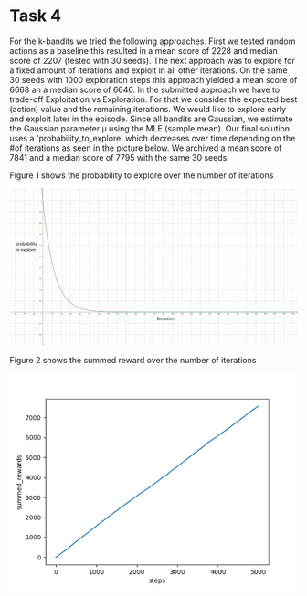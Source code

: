 # Task 4  

For the k-bandits we tried the following approaches. First we tested random actions as a baseline this resulted in a mean score of 2228 and median score of 2207 (tested with 30 seeds). The next approach was to explore for a fixed amount of iterations and exploit in all other iterations. On the same 30 seeds with 1000 exploration steps this approach yielded a mean score of 6668 an a median score of 6646. In the submitted approach we have to trade-off Exploitation vs Exploration. For that we consider the expected best (action) value and  the remaining iterations. We would like to explore early and exploit later in the episode. Since all bandits are Gaussian, we estimate the Gaussian parameter μ using the MLE (sample mean). Our final solution uses a 'probability_to_explore' which decreases over time depending on the #of iterations as seen in the picture below. We archived a mean score of 7841 and a median score of 7795 with the same 30 seeds. 

Figure 1 shows the probability to explore over the number of iterations

![geogebra-export(2)](./assets/geogebra-export(2).png) 

Figure 2 shows the summed reward over the number of iterations

![Figure_1](./assets/Figure_1.png)

